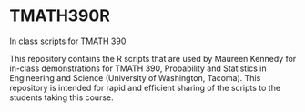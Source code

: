 # TMATH390R
In class scripts for TMATH 390

This repository contains the R scripts that are used by Maureen Kennedy for in-class demonstrations for TMATH 390, Probability and Statistics in Engineering and Science (University of Washington, Tacoma). This repository is intended for rapid and efficient sharing of the scripts to the students taking this course. 
